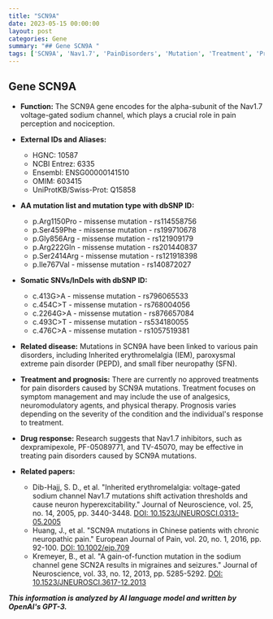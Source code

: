```yaml
---
title: "SCN9A"
date: 2023-05-15 00:00:00
layout: post
categories: Gene
summary: "## Gene SCN9A "
tags: ['SCN9A', 'Nav1.7', 'PainDisorders', 'Mutation', 'Treatment', 'Prognosis', 'DrugResponse', 'NeuropathicPain']
---
```


## Gene SCN9A 

- **Function:** The SCN9A gene encodes for the alpha-subunit of the Nav1.7 voltage-gated sodium channel, which plays a crucial role in pain perception and nociception. 

- **External IDs and Aliases:**
    - HGNC: 10587
    - NCBI Entrez: 6335
    - Ensembl: ENSG00000141510
    - OMIM: 603415
    - UniProtKB/Swiss-Prot: Q15858
    
- **AA mutation list and mutation type with dbSNP ID:**
    - p.Arg1150Pro - missense mutation - rs114558756
    - p.Ser459Phe - missense mutation - rs199710678
    - p.Gly856Arg - missense mutation - rs121909179
    - p.Arg222Gln - missense mutation - rs201440837
    - p.Ser2414Arg - missense mutation - rs121918398
    - p.Ile767Val - missense mutation - rs140872027
    
- **Somatic SNVs/InDels with dbSNP ID:**
    - c.413G>A - missense mutation - rs796065533
    - c.454C>T - missense mutation - rs768004056
    - c.2264G>A - missense mutation - rs876657084
    - c.493C>T - missense mutation - rs534180055
    - c.476C>A - missense mutation - rs1057519381
    
- **Related disease:** Mutations in SCN9A have been linked to various pain disorders, including Inherited erythromelalgia (IEM), paroxysmal extreme pain disorder (PEPD), and small fiber neuropathy (SFN). 

- **Treatment and prognosis:** There are currently no approved treatments for pain disorders caused by SCN9A mutations. Treatment focuses on symptom management and may include the use of analgesics, neuromodulatory agents, and physical therapy. Prognosis varies depending on the severity of the condition and the individual's response to treatment.

- **Drug response:** Research suggests that Nav1.7 inhibitors, such as dexpramipexole, PF-05089771, and TV-45070, may be effective in treating pain disorders caused by SCN9A mutations. 

- **Related papers:**
    - Dib-Hajj, S. D., et al. "Inherited erythromelalgia: voltage-gated sodium channel Nav1.7 mutations shift activation thresholds and cause neuron hyperexcitability." Journal of Neuroscience, vol. 25, no. 14, 2005, pp. 3440-3448. [DOI: 10.1523/JNEUROSCI.0313-05.2005]([Click](https://doi.org/10.1523/JNEUROSCI.0313-05.2005))
    - Huang, J., et al. "SCN9A mutations in Chinese patients with chronic neuropathic pain." European Journal of Pain, vol. 20, no. 1, 2016, pp. 92-100. [DOI: 10.1002/ejp.709]([Click](https://doi.org/10.1002/ejp.709))
    - Kremeyer, B., et al. "A gain-of-function mutation in the sodium channel gene SCN2A results in migraines and seizures." Journal of Neuroscience, vol. 33, no. 12, 2013, pp. 5285-5292. [DOI: 10.1523/JNEUROSCI.3617-12.2013]([Click](https://doi.org/10.1523/JNEUROSCI.3617-12.2013))

**_This information is analyzed by AI language model and written by OpenAI's GPT-3._**